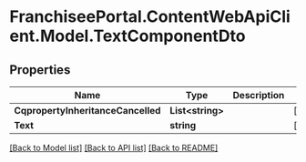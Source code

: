 # FranchiseePortal.ContentWebApiClient.Model.TextComponentDto

## Properties

Name | Type | Description | Notes
------------ | ------------- | ------------- | -------------
**CqpropertyInheritanceCancelled** | **List&lt;string&gt;** |  | [optional] 
**Text** | **string** |  | [optional] 

[[Back to Model list]](../README.md#documentation-for-models) [[Back to API list]](../README.md#documentation-for-api-endpoints) [[Back to README]](../README.md)

